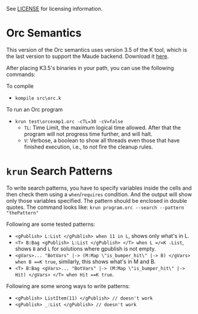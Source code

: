See [LICENSE](LICENSE) for licensing information.

Orc Semantics
=============

This version of the Orc semantics uses version 3.5 of the K tool, which is the last version to support the Maude backend. Download it [here](http://github.com/kframework/k/releases/tag/v3.5.2).

After placing K3.5's binaries in your path, you can use the following commands:

To compile
- `kompile src\orc.k`

To run an Orc program
- `krun test\orcexmp1.orc -cTL=30 -cV=false`
	- `TL`: Time Limit, the maximum logical time allowed. After that the program will not progress time further, and will halt.
	- `V`: Verbose, a boolean to show all threads even those that have finished execution, i.e., to not fire the cleanup rules.

`krun` Search Patterns
======================

To write search patterns, you have to specify variables inside the cells and then check them using a `when`/`requires` condition. And the output will show only those variables specified. The pattern should be enclosed in double quotes. The command looks like: 
`krun program.orc --search --pattern "thePattern"`

Following are some tested patterns:
- `<gPublish> L:List </gPublish> when 11 in L`, shows only what's in L.
- `<T> B:Bag <gPublish> L:List </gPublish> </T> when L =/=K .List`, shows `B` and `L` for solutions where gpublish is not empty.
- `<gVars>... "BotVars" |-> (M:Map \"is_bumper_hit\" |-> B) </gVars> when B ==K true`, similarly, this shows what's in M and B.
- `<T> B:Bag <gVars>... "BotVars" |-> (M:Map \"is_bumper_hit\" |-> Hit) </gVars> </T> when Hit ==K true`.

Following are some wrong ways to write patterns:
- `<gPublish> ListItem(11) </gPublish> // doesn't work`
- `<gPublish> _:List </gPublish> // doesn't work`
